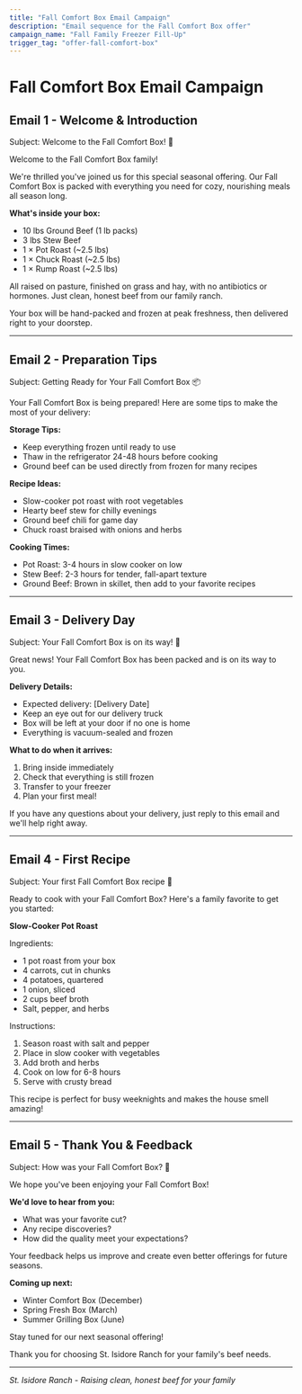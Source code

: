 ```yaml
---
title: "Fall Comfort Box Email Campaign"
description: "Email sequence for the Fall Comfort Box offer"
campaign_name: "Fall Family Freezer Fill-Up"
trigger_tag: "offer-fall-comfort-box"
---
```


# Fall Comfort Box Email Campaign

## Email 1 - Welcome & Introduction

Subject: Welcome to the Fall Comfort Box! 🍂

Welcome to the Fall Comfort Box family! 

We're thrilled you've joined us for this special seasonal offering. Our Fall Comfort Box is packed with everything you need for cozy, nourishing meals all season long.

**What's inside your box:**
- 10 lbs Ground Beef (1 lb packs)
- 3 lbs Stew Beef  
- 1 × Pot Roast (~2.5 lbs)
- 1 × Chuck Roast (~2.5 lbs)
- 1 × Rump Roast (~2.5 lbs)

All raised on pasture, finished on grass and hay, with no antibiotics or hormones. Just clean, honest beef from our family ranch.

Your box will be hand-packed and frozen at peak freshness, then delivered right to your doorstep.

---

## Email 2 - Preparation Tips

Subject: Getting Ready for Your Fall Comfort Box 📦

Your Fall Comfort Box is being prepared! Here are some tips to make the most of your delivery:

**Storage Tips:**
- Keep everything frozen until ready to use
- Thaw in the refrigerator 24-48 hours before cooking
- Ground beef can be used directly from frozen for many recipes

**Recipe Ideas:**
- Slow-cooker pot roast with root vegetables
- Hearty beef stew for chilly evenings
- Ground beef chili for game day
- Chuck roast braised with onions and herbs

**Cooking Times:**
- Pot Roast: 3-4 hours in slow cooker on low
- Stew Beef: 2-3 hours for tender, fall-apart texture
- Ground Beef: Brown in skillet, then add to your favorite recipes

---

## Email 3 - Delivery Day

Subject: Your Fall Comfort Box is on its way! 🚚

Great news! Your Fall Comfort Box has been packed and is on its way to you.

**Delivery Details:**
- Expected delivery: [Delivery Date]
- Keep an eye out for our delivery truck
- Box will be left at your door if no one is home
- Everything is vacuum-sealed and frozen

**What to do when it arrives:**
1. Bring inside immediately
2. Check that everything is still frozen
3. Transfer to your freezer
4. Plan your first meal!

If you have any questions about your delivery, just reply to this email and we'll help right away.

---

## Email 4 - First Recipe

Subject: Your first Fall Comfort Box recipe 🍲

Ready to cook with your Fall Comfort Box? Here's a family favorite to get you started:

**Slow-Cooker Pot Roast**

Ingredients:
- 1 pot roast from your box
- 4 carrots, cut in chunks
- 4 potatoes, quartered
- 1 onion, sliced
- 2 cups beef broth
- Salt, pepper, and herbs

Instructions:
1. Season roast with salt and pepper
2. Place in slow cooker with vegetables
3. Add broth and herbs
4. Cook on low for 6-8 hours
5. Serve with crusty bread

This recipe is perfect for busy weeknights and makes the house smell amazing!

---

## Email 5 - Thank You & Feedback

Subject: How was your Fall Comfort Box? 🌟

We hope you've been enjoying your Fall Comfort Box! 

**We'd love to hear from you:**
- What was your favorite cut?
- Any recipe discoveries?
- How did the quality meet your expectations?

Your feedback helps us improve and create even better offerings for future seasons.

**Coming up next:**
- Winter Comfort Box (December)
- Spring Fresh Box (March)
- Summer Grilling Box (June)

Stay tuned for our next seasonal offering!

Thank you for choosing St. Isidore Ranch for your family's beef needs.

---

*St. Isidore Ranch - Raising clean, honest beef for your family*
